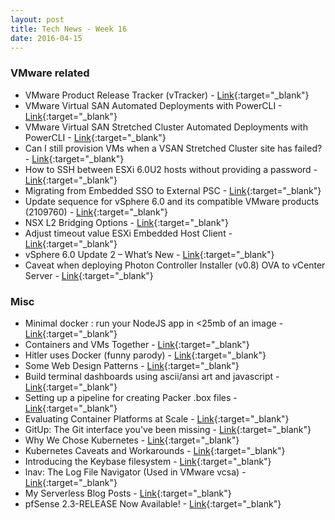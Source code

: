 ```yaml
---
layout: post
title: Tech News - Week 16
date: 2016-04-15
---
```


### VMware related

* VMware Product Release Tracker (vTracker) -
  [Link](http://www.virten.net/vmware/product-release-tracker/){:target="_blank"}
* VMware Virtual SAN Automated Deployments with PowerCLI -
  [Link](http://www.punchingclouds.com/2016/03/24/vmware-virtual-san-automated-deployments-powercli/){:target="_blank"}
* VMware Virtual SAN Stretched Cluster Automated Deployments with PowerCLI -
  [Link](http://www.punchingclouds.com/2016/04/06/vmware-virtual-san-stretched-cluster-automated-deployments-powercli/){:target="_blank"}
* Can I still provision VMs when a VSAN Stretched Cluster site has failed? -
  [Link](http://www.yellow-bricks.com/2016/04/13/can-still-provision-vms-vsan-stretched-cluster-site-failed/){:target="_blank"}
* How to SSH between ESXi 6.0U2 hosts without providing a password -
  [Link](http://cormachogan.com/2016/04/13/ssh-esxi-hosts-without-providing-password/){:target="_blank"}
* Migrating from Embedded SSO to External PSC -
  [Link](https://haveyoutriedreinstalling.com/2016/04/10/migrating-from-embedded-sso-to-external-psc/){:target="_blank"}
* Update sequence for vSphere 6.0 and its compatible VMware products (2109760) -
  [Link](https://kb.vmware.com/kb/2109760){:target="_blank"}
* NSX L2 Bridging Options -
  [Link](https://fojta.wordpress.com/2016/04/12/nsx-l2-bridging-options/){:target="_blank"}
* Adjust timeout value ESXi Embedded Host Client -
  [Link](http://frankdenneman.nl/2016/04/12/adjust-timeout-value-esxi-embedded-host-client/){:target="_blank"}
* vSphere 6.0 Update 2 – What’s New -
  [Link](http://blogs.vmware.com/vsphere/2016/04/vsphere-6-0-update-2-whats-new.html){:target="_blank"}
* Caveat when deploying Photon Controller Installer (v0.8) OVA to vCenter Server -
  [Link](http://www.virtuallyghetto.com/2016/04/caveat-when-deploying-photon-controller-installer-v0-8-ova-to-vcenter-server.html){:target="_blank"}

### Misc

* Minimal docker : run your NodeJS app in <25mb of an image -
  [Link](http://odino.org/minimal-docker-run-your-nodejs-app-in-25mb-of-an-image/){:target="_blank"}
* Containers and VMs Together -
  [Link](https://blog.docker.com/2016/04/containers-and-vms-together/){:target="_blank"}
* Hitler uses Docker (funny parody) -
  [Link](https://www.youtube.com/watch?v=PivpCKEiQOQ){:target="_blank"}
* Some Web Design Patterns -
  [Link](http://codepen.io/patterns){:target="_blank"}
* Build terminal dashboards using ascii/ansi art and javascript -
  [Link](https://github.com/yaronn/blessed-contrib){:target="_blank"}
* Setting up a pipeline for creating Packer .box files -
  [Link](https://sdorsett.github.io/2015/12/22/pipeline-for-creating-packer-box-files/){:target="_blank"}
* Evaluating Container Platforms at Scale -
  [Link](https://medium.com/on-docker/evaluating-container-platforms-at-scale-5e7b44d93f2c#.xwy4cwbax){:target="_blank"}
* GitUp: The Git interface you've been missing -
  [Link](http://gitup.co/){:target="_blank"}
* Why We Chose Kubernetes -
  [Link](http://code.haleby.se/2016/02/12/why-we-chose-kubernetes/){:target="_blank"}
* Kubernetes Caveats and Workarounds -
  [Link](http://code.haleby.se/2016/03/04/kubernetes-caveats-and-workarounds/){:target="_blank"}
* Introducing the Keybase filesystem -
  [Link](https://keybase.io/docs/kbfs){:target="_blank"}
* lnav: The Log File Navigator (Used in VMware vcsa) -
  [Link](http://lnav.org/features/){:target="_blank"}
* My Serverless Blog Posts -
  [Link](https://medium.com/@PaulDJohnston/my-serverless-blog-posts-4f84ee5dced#.jevqui6jv){:target="_blank"}
* pfSense 2.3-RELEASE Now Available! -
  [Link](https://blog.pfsense.org/?p=2008){:target="_blank"}
